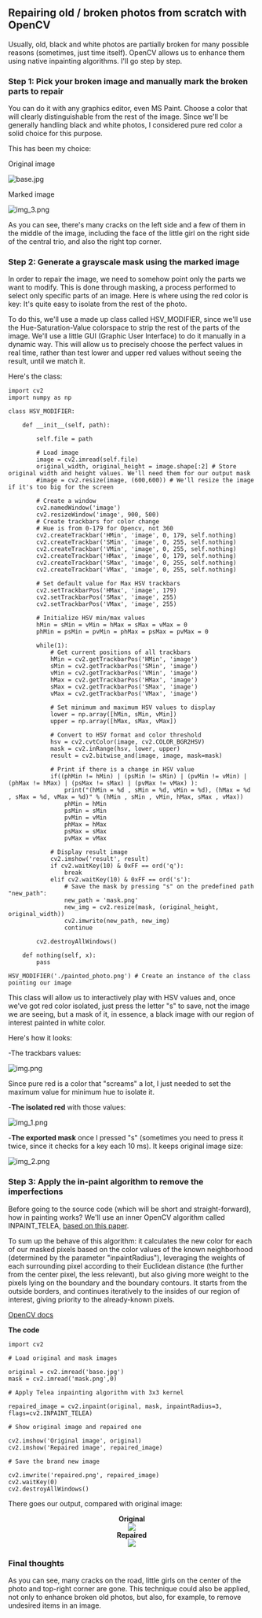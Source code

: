 ## Repairing old / broken photos from scratch with OpenCV ##

Usually, old, black and white photos are partially broken for many possible reasons (sometimes, just time itself).
OpenCV allows us to enhance them using native inpainting algorithms. I'll go step by step.

### Step 1: Pick your broken image and manually mark the broken parts to repair  ###

You can do it with any graphics editor, even MS Paint. Choose a color that will clearly distinguishable from the rest of
the image. Since we'll be generally handling black and white photos, I considered pure red color a solid choice for this purpose.

This has been my choice:

Original image

![base.jpg](base.jpg)

Marked image

![img_3.png](img_3.png)

As you can see, there's many cracks on the left side and a few of them in the middle of the image, including the face of the
little girl on the right side of the central trio, and also the right top corner.

### Step 2: Generate a grayscale mask using the marked image ###

In order to repair the image, we need to somehow point only the parts we want to modify. This is done through masking,
a process performed to select only specific parts of an image. Here is where using the red color is key: It's quite easy
to isolate from the rest of the photo.

To do this, we'll use a made up class called HSV_MODIFIER, since we'll use the Hue-Saturation-Value colorspace to
strip the rest of the parts of the image. We'll use a little GUI (Graphic User Interface) to do it manually in a dynamic
way. This will allow us to precisely choose the perfect values in real time, rather than test lower and upper red values
without seeing the result, until we match it.

Here's the class:

```
import cv2
import numpy as np

class HSV_MODIFIER:

    def __init__(self, path):

        self.file = path

        # Load image
        image = cv2.imread(self.file)
        original_width, original_height = image.shape[:2] # Store original width and height values. We'll need them for our output mask
        #image = cv2.resize(image, (600,600)) # We'll resize the image if it's too big for the screen

        # Create a window
        cv2.namedWindow('image')
        cv2.resizeWindow('image', 900, 500)
        # Create trackbars for color change
        # Hue is from 0-179 for Opencv, not 360
        cv2.createTrackbar('HMin', 'image', 0, 179, self.nothing)
        cv2.createTrackbar('SMin', 'image', 0, 255, self.nothing)
        cv2.createTrackbar('VMin', 'image', 0, 255, self.nothing)
        cv2.createTrackbar('HMax', 'image', 0, 179, self.nothing)
        cv2.createTrackbar('SMax', 'image', 0, 255, self.nothing)
        cv2.createTrackbar('VMax', 'image', 0, 255, self.nothing)

        # Set default value for Max HSV trackbars
        cv2.setTrackbarPos('HMax', 'image', 179)
        cv2.setTrackbarPos('SMax', 'image', 255)
        cv2.setTrackbarPos('VMax', 'image', 255)

        # Initialize HSV min/max values
        hMin = sMin = vMin = hMax = sMax = vMax = 0
        phMin = psMin = pvMin = phMax = psMax = pvMax = 0

        while(1):
            # Get current positions of all trackbars
            hMin = cv2.getTrackbarPos('HMin', 'image')
            sMin = cv2.getTrackbarPos('SMin', 'image')
            vMin = cv2.getTrackbarPos('VMin', 'image')
            hMax = cv2.getTrackbarPos('HMax', 'image')
            sMax = cv2.getTrackbarPos('SMax', 'image')
            vMax = cv2.getTrackbarPos('VMax', 'image')

            # Set minimum and maximum HSV values to display
            lower = np.array([hMin, sMin, vMin])
            upper = np.array([hMax, sMax, vMax])

            # Convert to HSV format and color threshold
            hsv = cv2.cvtColor(image, cv2.COLOR_BGR2HSV)
            mask = cv2.inRange(hsv, lower, upper)
            result = cv2.bitwise_and(image, image, mask=mask)

            # Print if there is a change in HSV value
            if((phMin != hMin) | (psMin != sMin) | (pvMin != vMin) | (phMax != hMax) | (psMax != sMax) | (pvMax != vMax) ):
                print("(hMin = %d , sMin = %d, vMin = %d), (hMax = %d , sMax = %d, vMax = %d)" % (hMin , sMin , vMin, hMax, sMax , vMax))
                phMin = hMin
                psMin = sMin
                pvMin = vMin
                phMax = hMax
                psMax = sMax
                pvMax = vMax

            # Display result image
            cv2.imshow('result', result)
            if cv2.waitKey(10) & 0xFF == ord('q'):
                break
            elif cv2.waitKey(10) & 0xFF == ord('s'):
                # Save the mask by pressing "s" on the predefined path "new_path":
                new_path = 'mask.png'
                new_img = cv2.resize(mask, (original_height, original_width))
                cv2.imwrite(new_path, new_img)
                continue

        cv2.destroyAllWindows()

    def nothing(self, x):
        pass

HSV_MODIFIER('./painted_photo.png') # Create an instance of the class pointing our image
```

This class will allow us to interactively play with HSV values and, once we've got red color isolated, just press the letter
"s" to save, not the image we are seeing, but a mask of it, in essence, a black image with our region of interest painted
in white color.

Here's how it looks:

-The trackbars values:

![img.png](img.png)

Since pure red is a color that "screams" a lot, I just needed to set the maximum value for minimum hue to isolate it.

-**The isolated red** with those values:

![img_1.png](img_1.png)

-**The exported mask** once I pressed "s" (sometimes you need to press it twice, since it checks for a key each 10 ms). It keeps original image size:

![img_2.png](img_2.png)


### Step 3: Apply the in-paint algorithm to remove the imperfections ###

Before going to the source code (which will be short and straight-forward), how in painting works? We'll use an inner
OpenCV algorithm called INPAINT_TELEA, <a href="https://www.olivier-augereau.com/docs/2004JGraphToolsTelea.pdf">based on this paper</a>. 

To sum up the behave of this algorithm: it calculates the new color for each of our masked pixels based on the color values
of the known neighborhood (determined by the parameter "inpaintRadius"), leveraging the weights of each surrounding pixel
according to their Euclidean distance (the further from the center pixel, the less relevant), but also giving more weight
to the pixels lying on the boundary and the boundary contours. It starts from the outside borders, and continues
iteratively to the insides of our region of interest, giving priority to the already-known pixels. 

<a href="https://docs.opencv.org/3.4/df/d3d/tutorial_py_inpainting.html">OpenCV docs</a>

**The code**

```
import cv2

# Load original and mask images

original = cv2.imread('base.jpg')
mask = cv2.imread('mask.png',0)

# Apply Telea inpainting algorithm with 3x3 kernel

repaired_image = cv2.inpaint(original, mask, inpaintRadius=3, flags=cv2.INPAINT_TELEA)

# Show original image and repaired one

cv2.imshow('Original image', original)
cv2.imshow('Repaired image', repaired_image)

# Save the brand new image

cv2.imwrite('repaired.png', repaired_image)
cv2.waitKey(0)
cv2.destroyAllWindows()
```

There goes our output, compared with original image:

<div style="align-items:center; text-align:center;"> 
    <b>Original</b> <br>
<img src="base.jpg">
</div>
<div style="align-items:center; text-align:center;"> 
    <b>Repaired</b> <br>
<img src="repaired.png">
</div>

### Final thoughts ###

As you can see, many cracks on the road, little girls on the center of the photo and top-right corner are gone.
This technique could also be applied, not only to enhance broken old photos, but also, for example, to remove undesired
items in an image.
